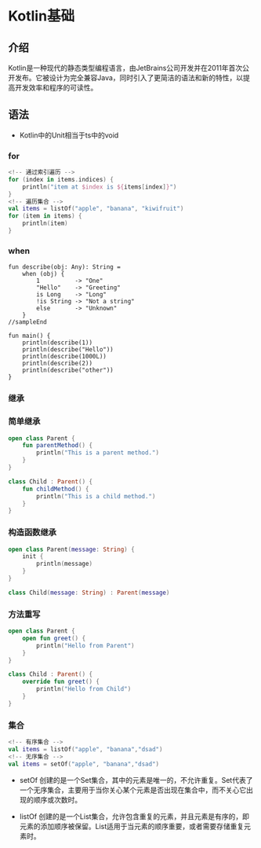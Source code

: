 # Kotlin基础

## 介绍

Kotlin是一种现代的静态类型编程语言，由JetBrains公司开发并在2011年首次公开发布。它被设计为完全兼容Java，同时引入了更简洁的语法和新的特性，以提高开发效率和程序的可读性。

## 语法

-   Kotlin中的Unit相当于ts中的void

### for
```kotlin
<!-- 通过索引遍历 -->
for (index in items.indices) {
    println("item at $index is ${items[index]}")
}
<!-- 遍历集合 -->
val items = listOf("apple", "banana", "kiwifruit")
for (item in items) {
    println(item)
}
```
### when
```
fun describe(obj: Any): String =
    when (obj) {
        1          -> "One"
        "Hello"    -> "Greeting"
        is Long    -> "Long"
        !is String -> "Not a string"
        else       -> "Unknown"
    }
//sampleEnd

fun main() {
    println(describe(1))
    println(describe("Hello"))
    println(describe(1000L))
    println(describe(2))
    println(describe("other"))
}
```

### 继承

### 简单继承

```kotlin
open class Parent {
    fun parentMethod() {
        println("This is a parent method.")
    }
}

class Child : Parent() {
    fun childMethod() {
        println("This is a child method.")
    }
}
```

### 构造函数继承
```kotlin
open class Parent(message: String) {
    init {
        println(message)
    }
}

class Child(message: String) : Parent(message)
```

### 方法重写
```kotlin
open class Parent {
    open fun greet() {
        println("Hello from Parent")
    }
}

class Child : Parent() {
    override fun greet() {
        println("Hello from Child")
    }
}
```

### 集合
```kotlin
<!-- 有序集合 -->
val items = listOf("apple", "banana","dsad")
<!-- 无序集合 -->
val items = setOf("apple", "banana","dsad")
```
- setOf 创建的是一个Set集合，其中的元素是唯一的，不允许重复。Set代表了一个无序集合，主要用于当你关心某个元素是否出现在集合中，而不关心它出现的顺序或次数时。

- listOf 创建的是一个List集合，允许包含重复的元素，并且元素是有序的，即元素的添加顺序被保留。List适用于当元素的顺序重要，或者需要存储重复元素时。